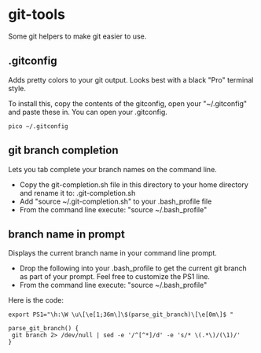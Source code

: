 git-tools
=========

Some git helpers to make git easier to use.

.gitconfig
--------------------------------

Adds pretty colors to your git output. Looks best with a black "Pro" terminal style.

To install this, copy the contents of the gitconfig, open your "~/.gitconfig" and paste these in. You can open your .gitconfig.

    pico ~/.gitconfig
    
git branch completion
-----------------------

Lets you tab complete your branch names on the command line.

* Copy the git-completion.sh file in this directory to your home directory and rename it to: .git-completion.sh
* Add "source ~/.git-completion.sh" to your .bash_profile file
* From the command line execute: "source ~/.bash_profile"

branch name in prompt
---------------------------

Displays the current branch name in your command line prompt.

* Drop the following into your .bash_profile to get the current git branch as part of your prompt. Feel free to customize the PS1 line.
* From the command line execute: "source ~/.bash_profile"

Here is the code:

    export PS1="\h:\W \u\[\e[1;36m\]\$(parse_git_branch)\[\e[0m\]$ " 

    parse_git_branch() {
     git branch 2> /dev/null | sed -e '/^[^*]/d' -e 's/* \(.*\)/(\1)/'
    }